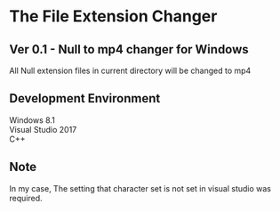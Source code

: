 The File Extension Changer  
==========================
Ver 0.1 - Null to mp4 changer for Windows
-
All Null extension files in current directory will be changed to mp4

Development Environment
-
Windows 8.1  
Visual Studio 2017  
C++  

Note
-
In my case, The setting that character set is not set in visual studio was required. 
